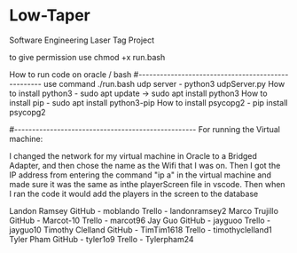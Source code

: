 # Low-Taper
Software Engineering Laser Tag Project

to give permission use chmod +x run.bash

How to run code on oracle / bash
#---------------------------------------------------
use command ./run.bash
udp server - python3 udpServer.py
How to install python3 - sudo apt update  ->  sudo apt install python3
How to install pip - sudo apt install python3-pip
How to install psycopg2 - pip install psycopg2




#---------------------------------------------------
For running the Virtual machine:

I changed the network for my virtual machine in Oracle to a Bridged Adapter, and then chose the name as the Wifi that I was on. Then I got the IP address from entering the command "ip a" in the virtual machine and made sure it was the same as inthe playerScreen file in vscode. Then when I ran the code it would add the players in the screen to the database


Landon Ramsey
     GitHub - moblando
     Trello    -  landonramsey2
Marco Trujillo
      GitHub -  Marcot-10
      Trello    -  marcot96
Jay Guo
      GitHub  - jayguoo
      Trello     - jayguo10
Timothy Clelland
      GitHub  - TimTim1618
      Trello     - timothyclelland1
Tyler Pham
       GitHub - tyler1o9
       Trello    - Tylerpham24
